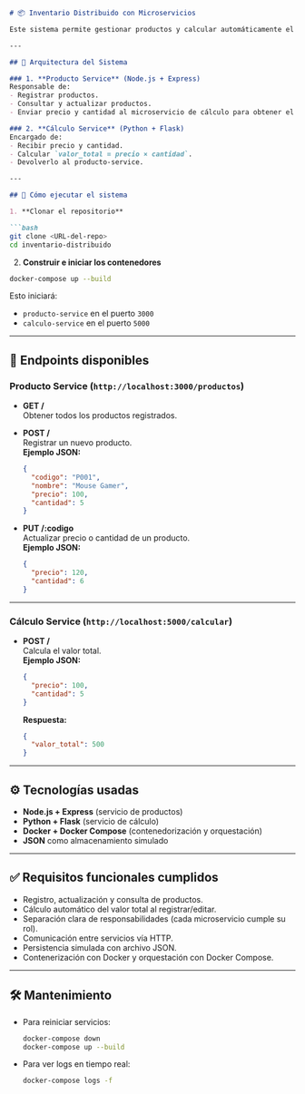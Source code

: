 

```markdown
# 📦 Inventario Distribuido con Microservicios

Este sistema permite gestionar productos y calcular automáticamente el valor total del inventario de cada uno. Está dividido en dos microservicios independientes, que se comunican entre sí mediante HTTP. Toda la arquitectura está contenerizada y orquestada con Docker Compose.

---

## 🧱 Arquitectura del Sistema

### 1. **Producto Service** (Node.js + Express)
Responsable de:
- Registrar productos.
- Consultar y actualizar productos.
- Enviar precio y cantidad al microservicio de cálculo para obtener el `valor_total`.

### 2. **Cálculo Service** (Python + Flask)
Encargado de:
- Recibir precio y cantidad.
- Calcular `valor_total = precio × cantidad`.
- Devolverlo al producto-service.

---

## 🚀 Cómo ejecutar el sistema

1. **Clonar el repositorio**

```bash
git clone <URL-del-repo>
cd inventario-distribuido
```

2. **Construir e iniciar los contenedores**

```bash
docker-compose up --build
```

Esto iniciará:
- `producto-service` en el puerto `3000`
- `calculo-service` en el puerto `5000`

---

## 📡 Endpoints disponibles

### Producto Service (`http://localhost:3000/productos`)

- **GET /**  
  Obtener todos los productos registrados.

- **POST /**  
  Registrar un nuevo producto.  
  **Ejemplo JSON:**
  ```json
  {
    "codigo": "P001",
    "nombre": "Mouse Gamer",
    "precio": 100,
    "cantidad": 5
  }
  ```

- **PUT /:codigo**  
  Actualizar precio o cantidad de un producto.  
  **Ejemplo JSON:**
  ```json
  {
    "precio": 120,
    "cantidad": 6
  }
  ```

---

### Cálculo Service (`http://localhost:5000/calcular`)

- **POST /**  
  Calcula el valor total.  
  **Ejemplo JSON:**
  ```json
  {
    "precio": 100,
    "cantidad": 5
  }
  ```

  **Respuesta:**
  ```json
  {
    "valor_total": 500
  }
  ```

---

## ⚙️ Tecnologías usadas

- **Node.js + Express** (servicio de productos)
- **Python + Flask** (servicio de cálculo)
- **Docker + Docker Compose** (contenedorización y orquestación)
- **JSON** como almacenamiento simulado

---

## ✅ Requisitos funcionales cumplidos

- Registro, actualización y consulta de productos.
- Cálculo automático del valor total al registrar/editar.
- Separación clara de responsabilidades (cada microservicio cumple su rol).
- Comunicación entre servicios vía HTTP.
- Persistencia simulada con archivo JSON.
- Contenerización con Docker y orquestación con Docker Compose.

---

## 🛠 Mantenimiento

- Para reiniciar servicios:
  ```bash
  docker-compose down
  docker-compose up --build
  ```

- Para ver logs en tiempo real:
  ```bash
  docker-compose logs -f
  ```


```
